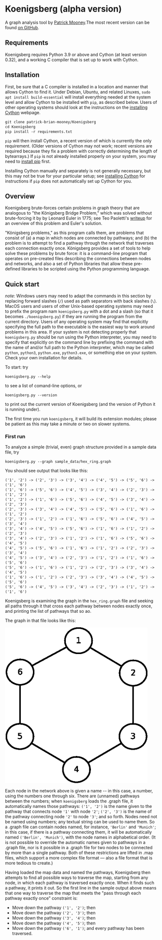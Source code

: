 # Koenigsberg (alpha version)

A graph analysis tool by <a rel="author" href="https://patrickbrianmooney.nfshost.com/~patrick/">Patrick Mooney</a>.The most recent version can be found <a rel="me author" href="https://github.com/patrick-brian-mooney/Koenigsberg">on GitHub</a>.

## Requirements

Koenigsberg requires Python 3.9 or above and Cython (at least version 0.32), and a working C compiler that is set up to work with Cython. 

## Installation

First, be sure that a C compiler is installed in a location and manner that allows Cython to find it. Under Debian, Ubuntu, and related Linuxes, `sudo apt install build-essential` will install everything needed at the system level and allow Cython to be installed with `pip`, as described below. Users of other operating systems should look at the instructions on the [installing Cython](https://cython.readthedocs.io/en/latest/src/quickstart/install.html) webpage.

    git clone patrick-brian-mooney/Koenigsberg
    cd Koenigsberg
    pip install -r requirements.txt

`pip` will then install Cython, a recent version of which is currently the only requirement. (Older versions of Cython may not work; recent versions are required because they fix a problem with correctly determining the length of bytearrays.) If `pip` is not already installed properly on your system, you may need to [install pip](https://pip.pypa.io/en/stable/installation/) first.

Installing Cython manually and separately is not generally necessary, but this may not be true for your particular setup; see [installing Cython](https://cython.readthedocs.io/en/latest/src/quickstart/install.html) for instructions if `pip` does not automatically set up Cython for you.

## Overview

Koenigsberg brute-forces certain problems in graph theory that are analogous to "the Königsberg Bridge Problem," which was solved without brute-forcing it by by Leonard Euler in 1775; see Teo Paoletti's [writeup](
https://www.maa.org/press/periodicals/convergence/leonard-eulers-solution-to-the-konigsberg-bridge-problem) for an overview of this problem and Euler's solution.

"Königsberg problems," as this program calls them, are problems that consist of (a) a map in which nodes are connected by pathways; and (b) the problem is to attempt to find a pathway through the network that traverses each connection exactly once. Königsberg provides a set of tools to help solve these problems by brute force: it is a command-line program that operates on pre-created files describing the connections between nodes and networks, and also a set of Python libraries that allow these pre-defined libraries to be scripted using the Python programming language.

## Quick start

*note:* Windows users may need to adapt the commands in this section by replacing forward slashes (`/`) used as path separators with back slashes (`\`). MacOS users and users of other Unix-based operating systems may need to prefix the program nam `koenigsberg.py` with a dot and a slash (so that it becomes `./koenigsberg.py`) if they are running the program from the current directory. Users of any operating system may find that explicitly specifying the full path to the executable is the easiest way to work around problems in this area. If your system is not detecting properly that `koenigsberg.py` should be run using the Python interpreter, you may need to specify that explicitly on the command line by prefixing the command with the name of and/or full path to the Python interpreter, which may be called `python`, `python3`, `python.exe`, `python3.exe`, or something else on your system. Check your own installation for details.

To start: try

    koenigsberg.py --help
    
to see a list of comand-line options, or 

    koenigsberg.py --version
    
to print out the current version of Koenigsberg (and the version of Python it is running under).

The first time you run `koenigsberg`, it will build its extension modules; please be patient as this may take a minute or two on slower systems.

### First run

To analyze a simple (trivial, even) graph structure provided in a sample data file, try

    koenigsberg.py --graph sample_data/hex_ring.graph

You should see output that looks like this:

    ('1', '2') -> ('2', '3') -> ('3', '4') -> ('4', '5') -> ('5', '6') -> ('1', '6')
    ('1', '6') -> ('5', '6') -> ('4', '5') -> ('3', '4') -> ('2', '3') -> ('1', '2')
    ('1', '2') -> ('1', '6') -> ('5', '6') -> ('4', '5') -> ('3', '4') -> ('2', '3')
    ('2', '3') -> ('3', '4') -> ('4', '5') -> ('5', '6') -> ('1', '6') -> ('1', '2')
    ('2', '3') -> ('1', '2') -> ('1', '6') -> ('5', '6') -> ('4', '5') -> ('3', '4')
    ('3', '4') -> ('4', '5') -> ('5', '6') -> ('1', '6') -> ('1', '2') -> ('2', '3')
    ('3', '4') -> ('2', '3') -> ('1', '2') -> ('1', '6') -> ('5', '6') -> ('4', '5')
    ('4', '5') -> ('5', '6') -> ('1', '6') -> ('1', '2') -> ('2', '3') -> ('3', '4')
    ('4', '5') -> ('3', '4') -> ('2', '3') -> ('1', '2') -> ('1', '6') -> ('5', '6')
    ('5', '6') -> ('1', '6') -> ('1', '2') -> ('2', '3') -> ('3', '4') -> ('4', '5')
    ('1', '6') -> ('1', '2') -> ('2', '3') -> ('3', '4') -> ('4', '5') -> ('5', '6')
    ('5', '6') -> ('4', '5') -> ('3', '4') -> ('2', '3') -> ('1', '2') -> ('1', '6')

Koenigsberg is examining the graph in the `hex_ring.graph` file and seeking all paths through it that cross each pathway between nodes exactly once, and printing the list of pathways that so ao.

The graph in that file looks like this:

![A node map in the shape of a hexagon, where each node is connected to the two nodes adjacent to it on the outside of the hexagon, and the nodes are numbered one through six.](img/hex_ring.png "Optional title")

Each node in the network above is given a name -- in this case, a number, using the numbers one through six. There are (unnamed) pathways between the numbers; when `koenigsberg` loads the .graph file, it automatically names those pathways: `('1', '2')` is the name given to the pathway that connects node `'1'` with node `'2'`; `('2', '3')` is the name of the pathway connecting node `'2'` to node `'3'`; and so forth. Nodes need not be named using numbers; any textual string can be used to name them. So a .graph file can contain nodes named, for instance, `'Berlin'` and `'Munich'`; in this case, if there is a pathway connecting them, it will be automatically named `('Berlin', 'Munich')`, with the node names in alphabetical order. (It is not possible to override the automatic names given to pathways in a .graph file, nor is it possible in a .graph file for two nodes to be connected by more than a single pathway. Both of these restrictions are lifted in .map files, which support a more complex file format &mdash; also a file format that is more tedious to create.)

Having loaded the map data and named the pathways, Koenigsberg then attempts to find all possible ways to traverse the map, starting from any node, in which each pathway is traversed exactly once. When it finds such a pathway, it prints it out. So the first line in the sample output above means that one way to traverse the map that meets the "pass through each pathway exactly once" constraint is:

* Move down the pathway `('1', '2')`; then
* Move down the pathway `('2', '3')`; then
* Move down the pathway `('3', '4')`; then
* Move down the pathway `('4', '5')`; then
* Move down the pathway `('6', '1')`; and every pathway has been traversed.
